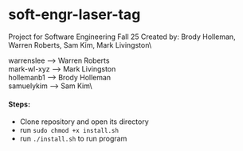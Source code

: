 # soft-engr-laser-tag
Project for Software Engineering Fall 25
Created by: Brody Holleman, Warren Roberts, Sam Kim, Mark Livingston\

warrenslee  -->   Warren Roberts\
mark-wl-xyz -->   Mark Livingston\
hollemanb1  -->   Brody Holleman\
samuelykim  -->   Sam Kim\


#### Steps:
- Clone repository and open its directory
- run `sudo chmod +x install.sh`
- run `./install.sh` to run program




